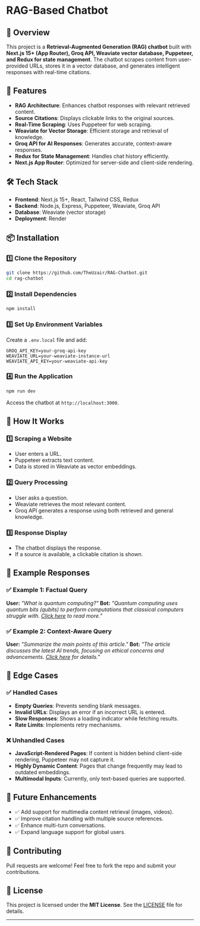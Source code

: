 # RAG-Based Chatbot

## 🚀 Overview
This project is a **Retrieval-Augmented Generation (RAG) chatbot** built with **Next.js 15+ (App Router), Groq API, Weaviate vector database, Puppeteer, and Redux for state management**. The chatbot scrapes content from user-provided URLs, stores it in a vector database, and generates intelligent responses with real-time citations.

## 🎯 Features
- **RAG Architecture**: Enhances chatbot responses with relevant retrieved content.
- **Source Citations**: Displays clickable links to the original sources.
- **Real-Time Scraping**: Uses Puppeteer for web scraping.
- **Weaviate for Vector Storage**: Efficient storage and retrieval of knowledge.
- **Groq API for AI Responses**: Generates accurate, context-aware responses.
- **Redux for State Management**: Handles chat history efficiently.
- **Next.js App Router**: Optimized for server-side and client-side rendering.

## 🛠️ Tech Stack
- **Frontend**: Next.js 15+, React, Tailwind CSS, Redux
- **Backend**: Node.js, Express, Puppeteer, Weaviate, Groq API
- **Database**: Weaviate (vector storage)
- **Deployment**: Render

## 📦 Installation
### 1️⃣ Clone the Repository
```bash
git clone https://github.com/TheUzair/RAG-Chatbot.git
cd rag-chatbot
```

### 2️⃣ Install Dependencies
```bash
npm install
```

### 3️⃣ Set Up Environment Variables
Create a `.env.local` file and add:
```env
GROQ_API_KEY=your-groq-api-key
WEAVIATE_URL=your-weaviate-instance-url
WEAVIATE_API_KEY=your-weaviate-api-key
```

### 4️⃣ Run the Application
```bash
npm run dev
```
Access the chatbot at `http://localhost:3000`.

## 🔧 How It Works
### 1️⃣ Scraping a Website
- User enters a URL.
- Puppeteer extracts text content.
- Data is stored in Weaviate as vector embeddings.

### 2️⃣ Query Processing
- User asks a question.
- Weaviate retrieves the most relevant content.
- Groq API generates a response using both retrieved and general knowledge.

### 3️⃣ Response Display
- The chatbot displays the response.
- If a source is available, a clickable citation is shown.

## 💬 Example Responses
### ✅ Example 1: Factual Query
**User:** *"What is quantum computing?"*
**Bot:** *"Quantum computing uses quantum bits (qubits) to perform computations that classical computers struggle with. [Click here](https://example.com/quantum-computing) to read more."*

### ✅ Example 2: Context-Aware Query
**User:** *"Summarize the main points of this article."*
**Bot:** *"The article discusses the latest AI trends, focusing on ethical concerns and advancements. [Click here](https://example.com/ai-trends) for details."*

## 🛑 Edge Cases
### ✅ Handled Cases
- **Empty Queries**: Prevents sending blank messages.
- **Invalid URLs**: Displays an error if an incorrect URL is entered.
- **Slow Responses**: Shows a loading indicator while fetching results.
- **Rate Limits**: Implements retry mechanisms.

### ❌ Unhandled Cases
- **JavaScript-Rendered Pages**: If content is hidden behind client-side rendering, Puppeteer may not capture it.
- **Highly Dynamic Content**: Pages that change frequently may lead to outdated embeddings.
- **Multimodal Inputs**: Currently, only text-based queries are supported.

## 📌 Future Enhancements
- ✅ Add support for multimedia content retrieval (images, videos).
- ✅ Improve citation handling with multiple source references.
- ✅ Enhance multi-turn conversations.
- ✅ Expand language support for global users.

## 🤝 Contributing
Pull requests are welcome! Feel free to fork the repo and submit your contributions.

## 📄 License
This project is licensed under the **MIT License**. See the [LICENSE](LICENSE) file for details.

---